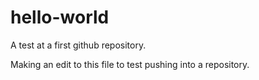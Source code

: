 # hello-world
A test at a first github repository.

Making an edit to this file to test pushing into a repository.
